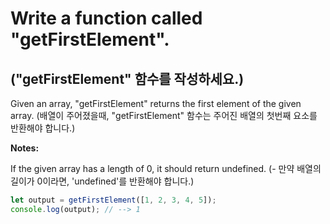 # Write a function called "getFirstElement".

## ("getFirstElement" 함수를 작성하세요.)

Given an array, "getFirstElement" returns the first element of the given array.
(배열이 주어졌을때, "getFirstElement" 함수는 주어진 배열의 첫번째 요소를 반환해야 합니다.)

**Notes:**

If the given array has a length of 0, it should return undefined.
(- 만약 배열의 길이가 0이라면, 'undefined'를 반환해야 합니다.)

```js
let output = getFirstElement([1, 2, 3, 4, 5]);
console.log(output); // --> 1
```